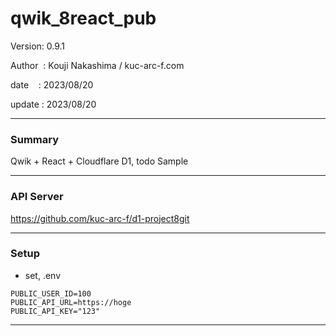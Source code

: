﻿# qwik_8react_pub

 Version: 0.9.1

 Author  : Kouji Nakashima / kuc-arc-f.com

 date    : 2023/08/20  

 update  : 2023/08/20

***
### Summary

Qwik + React + Cloudflare D1, todo Sample

***
### API Server

https://github.com/kuc-arc-f/d1-project8git

***
### Setup

* set, .env

```
PUBLIC_USER_ID=100
PUBLIC_API_URL=https://hoge
PUBLIC_API_KEY="123"
```
***


